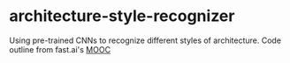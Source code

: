 # architecture-style-recognizer

Using pre-trained CNNs to recognize different styles of architecture. Code outline from fast.ai's [MOOC](https://course.fast.ai/)
